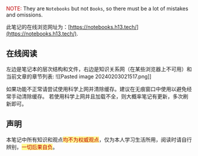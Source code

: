 <font color="#c00000">NOTE:</font>
	They are `Notebooks` but not `Books`, so there must be a lot of mistakes and omissions.

此笔记的在线浏览网址为：[https://notebooks.h13.tech/](https://notebooks.h13.tech/).

## 在线阅读

左边是笔记本的层次结构和文件，右边是知识关系网（在某些浏览器上不可用）和当前文章的章节列表:
![[Pasted image 20240203021517.png]]

如果功能不正常请尝试使用科学上网并清除缓存。建议在无痕窗口中使用以避免经常手动清除缓存。
若使用科学上网并且加载不全，则大概率笔记有更新，多次刷新即可。
## 声明

本笔记中所有知识和观点<span style="background:#fff88f"><font color="#c00000">均不为权威观点</font></span>，仅为本人学习生活所用，阅读时请自行辨别，<span style="background:#fff88f"><font color="#c00000">一切后果自负</font></span>。

